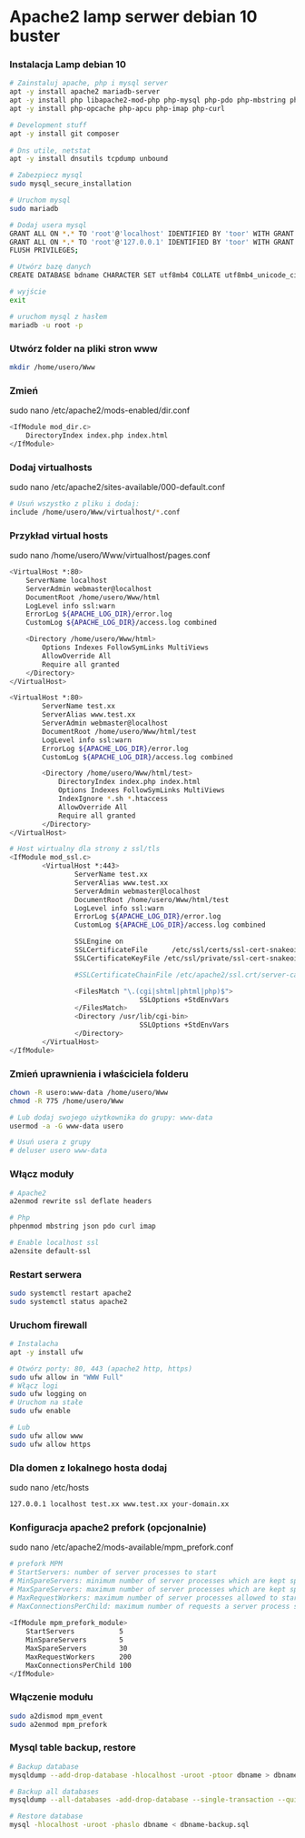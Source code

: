 # Apache2 lamp serwer debian 10 buster

### Instalacja Lamp debian 10
```bash
# Zainstaluj apache, php i mysql server
apt -y install apache2 mariadb-server 
apt -y install php libapache2-mod-php php-mysql php-pdo php-mbstring php-json 
apt -y install php-opcache php-apcu php-imap php-curl

# Development stuff
apt -y install git composer
 
# Dns utile, netstat
apt -y install dnsutils tcpdump unbound

# Zabezpiecz mysql
sudo mysql_secure_installation

# Uruchom mysql
sudo mariadb

# Dodaj usera mysql
GRANT ALL ON *.* TO 'root'@'localhost' IDENTIFIED BY 'toor' WITH GRANT OPTION;
GRANT ALL ON *.* TO 'root'@'127.0.0.1' IDENTIFIED BY 'toor' WITH GRANT OPTION;
FLUSH PRIVILEGES;

# Utwórz bazę danych
CREATE DATABASE bdname CHARACTER SET utf8mb4 COLLATE utf8mb4_unicode_ci;

# wyjście
exit

# uruchom mysql z hasłem
mariadb -u root -p
```

### Utwórz folder na pliki stron www
```bash
mkdir /home/usero/Www
```

### Zmień
sudo nano /etc/apache2/mods-enabled/dir.conf
```bash
<IfModule mod_dir.c>
    DirectoryIndex index.php index.html
</IfModule>
```

### Dodaj virtualhosts
sudo nano /etc/apache2/sites-available/000-default.conf
```bash
# Usuń wszystko z pliku i dodaj:
include /home/usero/Www/virtualhost/*.conf
```

### Przykład virtual hosts
sudo nano /home/usero/Www/virtualhost/pages.conf
```bash
<VirtualHost *:80>
	ServerName localhost
	ServerAdmin webmaster@localhost
	DocumentRoot /home/usero/Www/html
	LogLevel info ssl:warn
	ErrorLog ${APACHE_LOG_DIR}/error.log
	CustomLog ${APACHE_LOG_DIR}/access.log combined

    <Directory /home/usero/Www/html>
        Options Indexes FollowSymLinks MultiViews
        AllowOverride All
        Require all granted
    </Directory>
</VirtualHost>

<VirtualHost *:80>
        ServerName test.xx
    	ServerAlias www.test.xx
        ServerAdmin webmaster@localhost
        DocumentRoot /home/usero/Www/html/test
        LogLevel info ssl:warn
        ErrorLog ${APACHE_LOG_DIR}/error.log
        CustomLog ${APACHE_LOG_DIR}/access.log combined

        <Directory /home/usero/Www/html/test>
            DirectoryIndex index.php index.html
            Options Indexes FollowSymLinks MultiViews
            IndexIgnore *.sh *.htaccess
            AllowOverride All 
            Require all granted
        </Directory>
</VirtualHost>

# Host wirtualny dla strony z ssl/tls
<IfModule mod_ssl.c>
        <VirtualHost *:443>
                ServerName test.xx
                ServerAlias www.test.xx
                ServerAdmin webmaster@localhost
                DocumentRoot /home/usero/Www/html/test
                LogLevel info ssl:warn
                ErrorLog ${APACHE_LOG_DIR}/error.log
                CustomLog ${APACHE_LOG_DIR}/access.log combined

                SSLEngine on
                SSLCertificateFile      /etc/ssl/certs/ssl-cert-snakeoil.pem
                SSLCertificateKeyFile /etc/ssl/private/ssl-cert-snakeoil.key

                #SSLCertificateChainFile /etc/apache2/ssl.crt/server-ca.crt

                <FilesMatch "\.(cgi|shtml|phtml|php)$">
                                SSLOptions +StdEnvVars
                </FilesMatch>
                <Directory /usr/lib/cgi-bin>
                                SSLOptions +StdEnvVars
                </Directory>
        </VirtualHost>
</IfModule>
```

### Zmień uprawnienia i właściciela folderu
```bash
chown -R usero:www-data /home/usero/Www
chmod -R 775 /home/usero/Www

# Lub dodaj swojego użytkownika do grupy: www-data
usermod -a -G www-data usero

# Usuń usera z grupy
# deluser usero www-data
```

### Włącz moduły
```bash
# Apache2
a2enmod rewrite ssl deflate headers

# Php
phpenmod mbstring json pdo curl imap

# Enable localhost ssl
a2ensite default-ssl
```

### Restart serwera
```bash
sudo systemctl restart apache2
sudo systemctl status apache2
```

### Uruchom firewall
```bash
# Instalacha
apt -y install ufw

# Otwórz porty: 80, 443 (apache2 http, https)
sudo ufw allow in "WWW Full"
# Włącz logi
sudo ufw logging on
# Uruchom na stałe
sudo ufw enable

# Lub
sudo ufw allow www
sudo ufw allow https
```

### Dla domen z lokalnego hosta dodaj
sudo nano /etc/hosts
```bash
127.0.0.1 localhost test.xx www.test.xx your-domain.xx
```

### Konfiguracja apache2 prefork (opcjonalnie)
sudo nano /etc/apache2/mods-available/mpm_prefork.conf
```bash
# prefork MPM
# StartServers: number of server processes to start
# MinSpareServers: minimum number of server processes which are kept spare
# MaxSpareServers: maximum number of server processes which are kept spare
# MaxRequestWorkers: maximum number of server processes allowed to start
# MaxConnectionsPerChild: maximum number of requests a server process serves
 
<IfModule mpm_prefork_module>
	StartServers		   5
	MinSpareServers		   5
	MaxSpareServers		   30
	MaxRequestWorkers	   200
	MaxConnectionsPerChild 100
</IfModule>
```

### Włączenie modułu
```bash
sudo a2dismod mpm_event
sudo a2enmod mpm_prefork
```

### Mysql table backup, restore
```bash
# Backup database
mysqldump --add-drop-database -hlocalhost -uroot -ptoor dbname > dbname-backup.sql

# Backup all databases
mysqldump --all-databases -add-drop-database --single-transaction --quick --lock-tables=false > full-backup-$(date +%F).sql -hlocalhost -uroot -ptoor

# Restore database
mysql -hlocalhost -uroot -phaslo dbname < dbname-backup.sql
```
